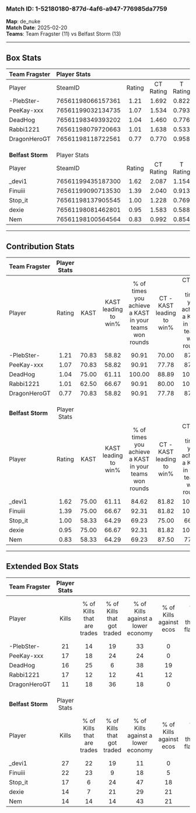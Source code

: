 ### Match ID: 1-52180180-877d-4af6-a947-776985da7759  
**Map**: de_nuke  
**Match Date**: 2025-02-20  
**Teams**: Team Fragster (11) vs Belfast Storm (13)  

---  

## Box Stats  

| **Team Fragster** | Player Stats      |        |           |          |       |       |       |         |        |      |     |
| :- | :- | :-: | :-: | :-: | :-: | :-: | :-: | :-: | :-: | :-: | :-: |
| Player            | SteamID           | Rating | CT Rating | T Rating | KAST  |  ADR  | Kills | Assists | Deaths | K/D  | HS% |
| -PlebSter-        | 76561198066157361 |  1.21  |   1.692   |  0.822   | 70.83 | 84.1  |  21   |    2    |   18   | 1.17 | 28  |
| PeeKay-xxx        | 76561199032134735 |  1.07  |   1.534   |  0.793   | 70.83 | 80.3  |  17   |    6    |   18   | 0.94 | 41  |
| DeadHog           | 76561198349393202 |  1.04  |   1.460   |  0.776   | 75.00 | 71.9  |  16   |    7    |   18   | 0.89 | 75  |
| Rabbi1221         | 76561198079720663 |  1.01  |   1.638   |  0.533   | 62.50 | 93.3  |  17   |   11    |   21   | 0.81 | 52  |
| DragonHeroGT      | 76561198118722561 |  0.77  |   0.770   |  0.958   | 70.83 | 57.8  |  11   |    8    |   19   | 0.58 | 45  |
|                   |                   |        |           |          |       |       |       |         |        |      |     |
|                   |                   |        |           |          |       |       |       |         |        |      |     |
|                   |                   |        |           |          |       |       |       |         |        |      |     |
| **Belfast Storm** | Player Stats      |        |           |          |       |       |       |         |        |      |     |
| Player            | SteamID           | Rating | CT Rating | T Rating | KAST  |  ADR  | Kills | Assists | Deaths | K/D  | HS% |
| _devi1            | 76561199435187300 |  1.62  |   2.087   |  1.154   | 75.00 | 110.8 |  27   |    4    |   15   | 1.80 | 59  |
| Finuiii           | 76561199090713530 |  1.39  |   2.040   |  0.913   | 75.00 | 106.0 |  22   |    6    |   17   | 1.29 | 36  |
| Stop_it           | 76561198137905545 |  1.00  |   1.228   |  0.769   | 58.33 | 80.8  |  17   |    4    |   17   | 1.00 | 47  |
| dexie             | 76561198081462801 |  0.95  |   1.583   |  0.588   | 75.00 | 56.9  |  14   |    3    |   16   | 0.88 | 21  |
| Nem               | 76561198100564564 |  0.83  |   0.992   |  0.854   | 58.33 | 63.5  |  14   |    4    |   17   | 0.82 | 57  |
---  

## Contribution Stats  

| **Team Fragster** | Player Stats |       |                      |                                                        |                           |                                                             |                          |                                                            |
| :- | :-: | :-: | :-: | :-: | :-: | :-: | :-: | :-: |
| Player            |    Rating    | KAST  | KAST leading to win% | % of times you achieve a KAST in your teams won rounds | CT - KAST leading to win% | CT - % of times you achieve a KAST in your teams won rounds | T - KAST leading to win% | T - % of times you achieve a KAST in your teams won rounds |
| -PlebSter-        |     1.21     | 70.83 |        58.82         |                         90.91                          |           70.00           |                            87.50                            |          42.86           |                           100.00                           |
| PeeKay-xxx        |     1.07     | 70.83 |        58.82         |                         90.91                          |           77.78           |                            87.50                            |          37.50           |                           100.00                           |
| DeadHog           |     1.04     | 75.00 |        61.11         |                         100.00                         |           88.89           |                           100.00                            |          33.33           |                           100.00                           |
| Rabbi1221         |     1.01     | 62.50 |        66.67         |                         90.91                          |           80.00           |                           100.00                            |          40.00           |                           66.67                            |
| DragonHeroGT      |     0.77     | 70.83 |        58.82         |                         90.91                          |           77.78           |                            87.50                            |          37.50           |                           100.00                           |
|                   |              |       |                      |                                                        |                           |                                                             |                          |                                                            |
|                   |              |       |                      |                                                        |                           |                                                             |                          |                                                            |
|                   |              |       |                      |                                                        |                           |                                                             |                          |                                                            |
| **Belfast Storm** | Player Stats |       |                      |                                                        |                           |                                                             |                          |                                                            |
| Player            |    Rating    | KAST  | KAST leading to win% | % of times you achieve a KAST in your teams won rounds | CT - KAST leading to win% | CT - % of times you achieve a KAST in your teams won rounds | T - KAST leading to win% | T - % of times you achieve a KAST in your teams won rounds |
| _devi1            |     1.62     | 75.00 |        61.11         |                         84.62                          |           81.82           |                           100.00                            |          28.57           |                           50.00                            |
| Finuiii           |     1.39     | 75.00 |        66.67         |                         92.31                          |           81.82           |                           100.00                            |          42.86           |                           75.00                            |
| Stop_it           |     1.00     | 58.33 |        64.29         |                         69.23                          |           75.00           |                            66.67                            |          50.00           |                           75.00                            |
| dexie             |     0.95     | 75.00 |        66.67         |                         92.31                          |           81.82           |                           100.00                            |          42.86           |                           75.00                            |
| Nem               |     0.83     | 58.33 |        64.29         |                         69.23                          |           87.50           |                            77.78                            |          33.33           |                           50.00                            |
---  

## Extended Box Stats  

| **Team Fragster** | Player Stats |                            |                            |                                    |                         |                              |                                 |        |                             |                                     |                          |                               |                            |
| :- | :-: | :-: | :-: | :-: | :-: | :-: | :-: | :-: | :-: | :-: | :-: | :-: | :-: |
| Player            |    Kills     | % of Kills that are trades | % of Kills that got traded | % of Kills against a lower economy | % of Kills against ecos | % of Kills that are flawless | % of Kills that are close duels | Deaths | % of Deaths that get traded | % of Deaths against a lower economy | % of Deaths against ecos | % of Deaths that are flawless | % of Deaths that are close |
| -PlebSter-        |      21      |             14             |             19             |                 33                 |            0            |              86              |                0                |   18   |             11              |                 17                  |            0             |              67               |             11             |
| PeeKay-xxx        |      17      |             18             |             24             |                 24                 |            0            |              71              |               12                |   18   |             22              |                 17                  |            0             |              56               |             6              |
| DeadHog           |      16      |             25             |             6              |                 38                 |           19            |              75              |               13                |   18   |             17              |                 22                  |            0             |              72               |             0              |
| Rabbi1221         |      17      |             12             |             12             |                 41                 |           12            |              53              |                0                |   21   |             14              |                 29                  |            0             |              57               |             10             |
| DragonHeroGT      |      11      |             18             |             36             |                 18                 |            0            |              55              |                0                |   19   |             21              |                 21                  |            0             |              68               |             16             |
|                   |              |                            |                            |                                    |                         |                              |                                 |        |                             |                                     |                          |                               |                            |
|                   |              |                            |                            |                                    |                         |                              |                                 |        |                             |                                     |                          |                               |                            |
|                   |              |                            |                            |                                    |                         |                              |                                 |        |                             |                                     |                          |                               |                            |
| **Belfast Storm** | Player Stats |                            |                            |                                    |                         |                              |                                 |        |                             |                                     |                          |                               |                            |
| Player            |    Kills     | % of Kills that are trades | % of Kills that got traded | % of Kills against a lower economy | % of Kills against ecos | % of Kills that are flawless | % of Kills that are close duels | Deaths | % of Deaths that get traded | % of Deaths against a lower economy | % of Deaths against ecos | % of Deaths that are flawless | % of Deaths that are close |
| _devi1            |      27      |             22             |             19             |                 11                 |            0            |              70              |                7                |   15   |              7              |                 13                  |            7             |              80               |             7              |
| Finuiii           |      22      |             23             |             9              |                 18                 |            5            |              68              |               14                |   17   |             24              |                  6                  |            6             |              59               |             0              |
| Stop_it           |      17      |             6              |             24             |                 47                 |           18            |              47              |                6                |   17   |              0              |                 18                  |            6             |              53               |             6              |
| dexie             |      14      |             7              |             21             |                 29                 |           21            |              79              |               14                |   16   |             38              |                  6                  |            6             |              88               |             0              |
| Nem               |      14      |             14             |             14             |                 43                 |           21            |              50              |                0                |   17   |             24              |                  6                  |            6             |              76               |             12             |
